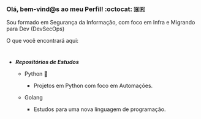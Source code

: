 ###  Olá, bem-vind@s ao meu Perfil! :octocat: 🇧🇷


Sou formado em Segurança da Informação, com foco em Infra e Migrando para Dev (DevSecOps)

O que você encontrará aqui:

# 

- ***Repositórios de Estudos***
 
  - Python :snake:

    - Projetos em Python com foco em Automações.
  
  - Golang

    - Estudos para uma nova linguagem de programação.

<!--
**amaralariel/amaralariel** is a ✨ _special_ ✨ repository because its `README.md` (this file) appears on your GitHub profile.

Here are some ideas to get you started:

- 🔭 I’m currently working on ...
- 🌱 I’m currently learning ...
- 👯 I’m looking to collaborate on ...
- 🤔 I’m looking for help with ...
- 💬 Ask me about ...
- 📫 How to reach me: ...
- 😄 Pronouns: ...
- ⚡ Fun fact: ...
-->
